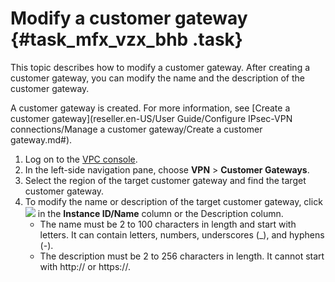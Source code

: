 # Modify a customer gateway {#task_mfx_vzx_bhb .task}

This topic describes how to modify a customer gateway. After creating a customer gateway, you can modify the name and the description of the customer gateway.

A customer gateway is created. For more information, see [Create a customer gateway](reseller.en-US/User Guide/Configure IPsec-VPN connections/Manage a customer gateway/Create a customer gateway.md#).

1.  Log on to the [VPC console](https://partners-intl.aliyun.com/login-required#/vpc).
2.  In the left-side navigation pane, choose **VPN** \> **Customer Gateways**.
3.  Select the region of the target customer gateway and find the target customer gateway.
4.  To modify the name or description of the target customer gateway, click ![](http://static-aliyun-doc.oss-cn-hangzhou.aliyuncs.com/assets/img/136901/155539090840843_en-US.png) in the **Instance ID/Name** column or the Description column. 
    -   The name must be 2 to 100 characters in length and start with letters. It can contain letters, numbers, underscores \(\_\), and hyphens \(-\).
    -   The description must be 2 to 256 characters in length. It cannot start with http:// or https://.

